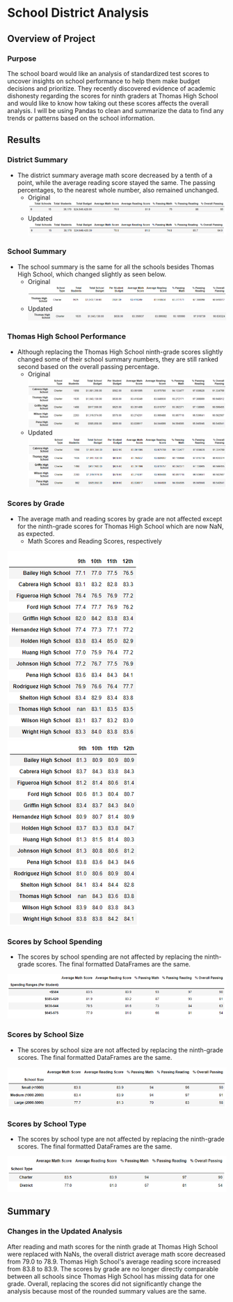 # School District Analysis

## Overview of Project

### Purpose

The school board would like an analysis of standardized test scores to uncover insights on school performance to help them make budget decisions and prioritize. They recently discovered evidence of academic dishonesty regarding the scores for ninth graders at Thomas High School and would like to know how taking out these scores affects the overall analysis. I will be using Pandas to clean and summarize the data to find any trends or patterns based on the school information.

## Results

### District Summary
- The district summary average math score decreased by a tenth of a point, while the average reading score stayed the same. The passing percentages, to the nearest whole number, also remained unchanged.
  - Original
![DistrictSummary](images/DistrictSummary.PNG)
  - Updated
![DistrictSummary_v2](images/DistrictSummary_v2.PNG)

### School Summary
- The school summary is the same for all the schools besides Thomas High School, which changed slightly as seen below.
  - Original
![SchoolSummaryHeaders](images/SchoolSummaryHeaders.PNG)
![SchoolSummary](images/SchoolSummary.PNG)
  - Updated
![SchoolSummary_v2](images/SchoolSummary_v2.PNG)

### Thomas High School Performance
- Although replacing the Thomas High School ninth-grade scores slightly changed some of their school summary numbers, they are still ranked second based on the overall passing percentage. 
  - Original
![TopSchools](images/TopSchools.PNG)
  - Updated
![TopSchools_v2](images/TopSchools_v2.PNG)

### Scores by Grade
- The average math and reading scores by grade are not affected except for the ninth-grade scores for Thomas High School which are now NaN, as expected.
  - Math Scores and Reading Scores, respectively

![MathScoresByGrade](images/MathScoresByGrade.PNG)
![ReadingScoresByGrade](images/ReadingScoresByGrade.PNG)

### Scores by School Spending
- The scores by school spending are not affected by replacing the ninth-grade scores. The final formatted DataFrames are the same.

![ScoresBySchoolSpending](images/ScoresBySchoolSpending.PNG)

### Scores by School Size
- The scores by school size are not affected by replacing the ninth-grade scores. The final formatted DataFrames are the same.

![ScoresBySchoolSize](images/ScoresBySchoolSize.PNG)

### Scores by School Type
- The scores by school type are not affected by replacing the ninth-grade scores. The final formatted DataFrames are the same.

![ScoresBySchoolType](images/ScoresBySchoolType.PNG)

## Summary

### Changes in the Updated Analysis

After reading and math scores for the ninth grade at Thomas High School were replaced with NaNs, the overall district average math score decreased from 79.0 to 78.9. Thomas High School's average reading score increased from 83.8 to 83.9. The scores by grade are no longer directly comparable between all schools since Thomas High School has missing data for one grade. Overall, replacing the scores did not significantly change the analysis because most of the rounded summary values are the same.


